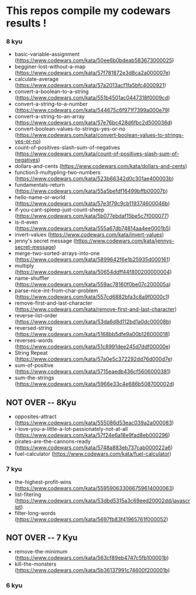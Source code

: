 # This repos compile my codewars results !

### 8 kyu

- basic-variable-assignment (https://www.codewars.com/kata/50ee6b0bdeab583673000025)
- begginer-lost-without-a-map (https://www.codewars.com/kata/57f781872e3d8ca2a000007e)
- calculate-average (https://www.codewars.com/kata/57a2013acf1fa5bfc4000921)
- convert-a-boolean-to-a-string (https://www.codewars.com/kata/551b4501ac0447318f0009cd)
- convert-a-string-to-a-number (https://www.codewars.com/kata/544675c6f971f7399a000e79)
- convert-a-string-to-an-array (https://www.codewars.com/kata/57e76bc428d6fbc2d500036d)
- convert-boolean-values-to-strings-yes-or-no (https://www.codewars.com/kata/convert-boolean-values-to-strings-yes-or-no)
- count-of-positives-slash-sum-of-negatives (https://www.codewars.com/kata/count-of-positives-slash-sum-of-negatives)
- dollars-and-cents (https://www.codewars.com/kata/dollars-and-cents)
- function3-multypling-two-numbers (https://www.codewars.com/kata/523b66342d0c301ae400003b)
- fundamentals-return (https://www.codewars.com/kata/55a5befdf16499bffb00007b)
- hello-name-or-world (https://www.codewars.com/kata/57e3f79c9cb119374600046b)
- if-you-cant-spleep-just-count-sheep (https://www.codewars.com/kata/5b077ebdaf15be5c7f000077)
- is-it-even (https://www.codewars.com/kata/555a67db74814aa4ee0001b5)
- invert-values (https://www.codewars.com/kata/invert-values)
- jenny's secret message (https://www.codewars.com/kata/jennys-secret-message)
- merge-two-sorted-arrays-into-one (https://www.codewars.com/kata/5899642f6e1b25935d000161)
- multiply (https://www.codewars.com/kata/50654ddff44f800200000004)
- name-shuffler (https://www.codewars.com/kata/559ac78160f0be07c200005a)
- parse-nice-int-from-char-problem (https://www.codewars.com/kata/557cd6882bfa3c8a9f0000c1)
- remove-first-and-last-character (https://www.codewars.com/kata/remove-first-and-last-character)
- reverse-list-order (https://www.codewars.com/kata/53da6d8d112bd1a0dc00008b)
- reversed-string (https://www.codewars.com/kata/5168bb5dfe9a00b126000018)
- reverses-words (https://www.codewars.com/kata/51c8991dee245d7ddf00000e)
- String Repeat (https://www.codewars.com/kata/57a0e5c372292dd76d000d7e)
- sum-of-positive (https://www.codewars.com/kata/5715eaedb436cf5606000381)
- sum-the-strings (https://www.codewars.com/kata/5966e33c4e686b508700002d)

## NOT OVER -- 8Kyu

- opposites-attract (https://www.codewars.com/kata/555086d53eac039a2a000083)
- i-love-you-a-little-a-lot-passionately-not-at-all (https://www.codewars.com/kata/57f24e6a18e9fad8eb000296)
- pirates-are-the-cannons-ready (https://www.codewars.com/kata/5748a883eb737cab000022a6)
- fuel-calculator (https://www.codewars.com/kata/fuel-calculator)

### 7 kyu

- the-highest-profit-wins (https://www.codewars.com/kata/559590633066759614000063)
- list-fitering (https://www.codewars.com/kata/53dbd5315a3c69eed20002dd/javascript)
- filter-long-words (https://www.codewars.com/kata/5697fb83f41965761f000052)

## NOT OVER -- 7 Kyu

- remove-the-minimum (https://www.codewars.com/kata/563cf89eb4747c5fb100001b)
- kill-the-monsters (https://www.codewars.com/kata/5b36137991c74600f200001b)

### 6 kyu
